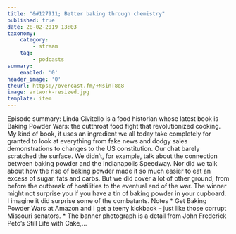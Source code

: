 ```yaml
---
title: "&#127911; Better baking through chemistry"
published: true
date: 28-02-2019 13:03
taxonomy:
    category:
        - stream
    tag:
        - podcasts
summary:
    enabled: '0'
header_image: '0'
theurl: https://overcast.fm/+NsinT8q8
image: artwork-resized.jpg
template: item
---
```

 
Episode summary: Linda Civitello is a food historian whose latest book is Baking Powder Wars: the cutthroat food fight that revolutionized cooking. My kind of book, it uses an ingredient we all today take completely for granted to look at everything from fake news and dodgy sales demonstrations to changes to the US constitution. Our chat barely scratched the surface. We didn’t, for example, talk about the connection between baking powder and the Indianapolis Speedway. Nor did we talk about how the rise of baking powder made it so much easier to eat an excess of sugar, fats and carbs. But we did cover a lot of other ground, from before the outbreak of hostilities to the eventual end of the war. The winner might not surprise you if you have a tin of baking powder in your cupboard. I imagine it did surprise some of the combatants. Notes * Get Baking Powder Wars at Amazon and I get a teeny kickback – just like those corrupt Missouri senators. * The banner photograph is a detail from John Frederick Peto’s Still Life with Cake,…
